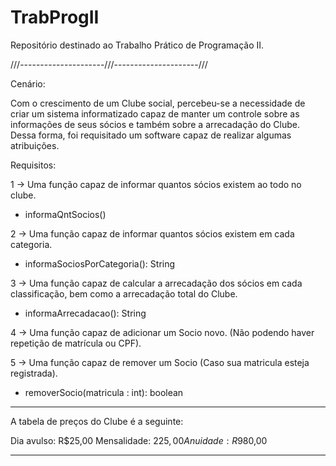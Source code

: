 # TrabProgII
Repositório destinado ao Trabalho Prático de Programação II.

///---------------------///---------------------///

Cenário:

Com o crescimento de um Clube social, percebeu-se a necessidade de criar um sistema informatizado capaz de manter um controle
sobre as informações de seus sócios e também sobre a arrecadação do Clube. Dessa forma, foi requisitado um software capaz de
realizar algumas atribuições.

Requisitos:

1 -> Uma função capaz de informar quantos sócios existem ao todo no clube.
+ informaQntSocios()

2 -> Uma função capaz de informar quantos sócios existem em cada categoria.
+ informaSociosPorCategoria(): String

3 -> Uma função capaz de calcular a arrecadação dos sócios em cada classificação, bem como a arrecadação total do Clube.
+ informaArrecadacao(): String

4 -> Uma função capaz de adicionar um Socio novo. (Não podendo haver repetição de matrícula ou CPF).

5 -> Uma função capaz de remover um Socio (Caso sua matricula esteja registrada).
+ removerSocio(matricula : int): boolean

----------------------------------------

A tabela de preços do Clube é a seguinte:

Dia avulso: R$25,00
Mensalidade: $225,00
Anuidade: R$980,00

----------------------------------------
